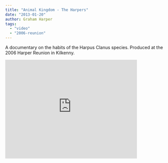 ```yaml
---
title: "Animal Kingdom - The Harpers"
date: "2013-01-20"
author: Graham Harper
tags:
  - "video"
  - "2006-reunion"
---
```


A documentary on the habits of the Harpus Clanus species. Produced at the 2006 Harper Reunion in Kilkenny.

<iframe class="video" width="420" height="315" src="https://www.youtube.com/embed/R2GwLePGH7M?rel=0" frameborder="0" allowfullscreen></iframe>
